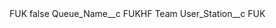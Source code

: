 <?xml version="1.0" encoding="UTF-8"?>
<CustomMetadata xmlns="http://soap.sforce.com/2006/04/metadata" xmlns:xsi="http://www.w3.org/2001/XMLSchema-instance" xmlns:xsd="http://www.w3.org/2001/XMLSchema">
    <label>FUK</label>
    <protected>false</protected>
    <values>
        <field>Queue_Name__c</field>
        <value xsi:type="xsd:string">FUKHF Team</value>
    </values>
    <values>
        <field>User_Station__c</field>
        <value xsi:type="xsd:string">FUK</value>
    </values>
</CustomMetadata>
